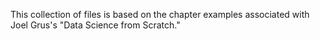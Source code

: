 This collection of files is based on the chapter examples associated with Joel Grus's "Data Science from Scratch."